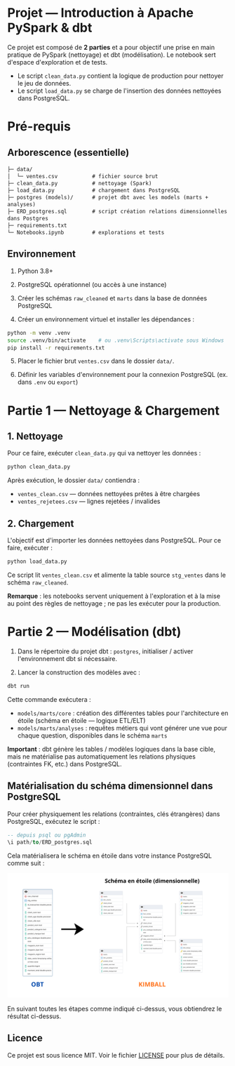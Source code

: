 # Projet — Introduction à Apache PySpark & dbt

Ce projet est composé de **2 parties** et a pour objectif une prise en main pratique de PySpark (nettoyage) et dbt (modélisation). Le notebook sert d'espace d'exploration et de tests.

- Le script `clean_data.py` contient la logique de production pour nettoyer le jeu de données.
- Le script `load_data.py` se charge de l'insertion des données nettoyées dans PostgreSQL.

# Pré-requis

## Arborescence (essentielle)
```
├─ data/
│  └─ ventes.csv           # fichier source brut
├─ clean_data.py           # nettoyage (Spark)
├─ load_data.py            # chargement dans PostgreSQL
├─ postgres (models)/      # projet dbt avec les models (marts + analyses)
├─ ERD_postgres.sql        # script création relations dimensionnelles dans Postgres
├─ requirements.txt
└─ Notebooks.ipynb         # explorations et tests
```

## Environnement 

1. Python 3.8+

2. PostgreSQL opérationnel (ou accès à une instance)

3. Créer les schémas `raw_cleaned` et `marts` dans la base de données PostgreSQL

4. Créer un environnement virtuel et installer les dépendances :
```bash
python -m venv .venv
source .venv/bin/activate    # ou .venv\Scripts\activate sous Windows
pip install -r requirements.txt
```

5. Placer le fichier brut `ventes.csv` dans le dossier `data/`.

6. Définir les variables d'environnement pour la connexion PostgreSQL (ex. dans `.env` ou `export`)

# Partie 1 — Nettoyage & Chargement

## 1. Nettoyage

Pour ce faire, exécuter `clean_data.py` qui va nettoyer les données :
```bash
python clean_data.py
```

Après exécution, le dossier `data/` contiendra :

- `ventes_clean.csv` — données nettoyées prêtes à être chargées
- `ventes_rejetees.csv` — lignes rejetées / invalides

## 2. Chargement

L'objectif est d'importer les données nettoyées dans PostgreSQL.
Pour ce faire, exécuter :
```bash
python load_data.py
```

Ce script lit `ventes_clean.csv` et alimente la table source `stg_ventes` dans le schéma `raw_cleaned`.

**Remarque** : les notebooks servent uniquement à l'exploration et à la mise au point des règles de nettoyage ; ne pas les exécuter pour la production.

# Partie 2 — Modélisation (dbt)

1. Dans le répertoire du projet dbt : `postgres`, initialiser / activer l'environnement dbt si nécessaire.

2. Lancer la construction des modèles avec :
```bash
dbt run
```

Cette commande exécutera :

- `models/marts/core` : création des différentes tables pour l'architecture en étoile (schéma en étoile — logique ETL/ELT)
- `models/marts/analyses` : requêtes métiers qui vont générer une vue pour chaque question, disponibles dans le schéma `marts`

**Important** : dbt génère les tables / modèles logiques dans la base cible, mais ne matérialise pas automatiquement les relations physiques (contraintes FK, etc.) dans PostgreSQL.

## Matérialisation du schéma dimensionnel dans PostgreSQL

Pour créer physiquement les relations (contraintes, clés étrangères) dans PostgreSQL, exécutez le script :
```sql
-- depuis psql ou pgAdmin
\i path/to/ERD_postgres.sql
```

Cela matérialisera le schéma en étoile dans votre instance PostgreSQL comme suit :

![Schéma du projet](images/schema.png)

En suivant toutes les étapes comme indiqué ci-dessus, vous obtiendrez le résultat ci-dessus.

## Licence

Ce projet est sous licence MIT. Voir le fichier [LICENSE](LICENSE) pour plus de détails.